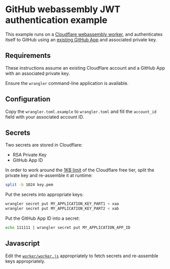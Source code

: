 # GitHub webassembly JWT authentication example

This example runs on a [Cloudflare webassembly
worker](https://cloudflareworkers.com/), and authenticates itself to GitHub
using an [existing GitHub
App](https://docs.github.com/en/developers/apps/authenticating-with-github-apps#authenticating-as-a-github-app)
and associated private key. 

## Requirements

These instructions assume an existing Cloudflare account and a GitHub App with
an associated private key.

Ensure the `wrangler` command-line application is available.

## Configuration

Copy the `wrangler.toml.example` to `wrangler.toml` and fill the `account_id`
field with your associated account ID.

## Secrets

Two secrets are stored in Cloudflare:

  - RSA Private Key
  - GitHub App ID

In order to work around the [1KB
limit](https://developers.cloudflare.com/workers/platform/limits) of the
Cloudflare free tier, split the private key and re-assemble it at runtime:

```bash
split -b 1024 key.pem
```

Put the secrets into appropriate keys:

```bash
wrangler secret put MY_APPLICATION_KEY_PART1 < xaa
wrangler secret put MY_APPLICATION_KEY_PART2 < xab
```

Put the GitHub App ID into a secret:

```bash
echo 111111 | wrangler secret put MY_APPLICATION_APP_ID
```

## Javascript

Edit the [`worker/worker.js`](./worker/worker.js) appropriately to fetch
secrets and re-assemble keys appropriately.
